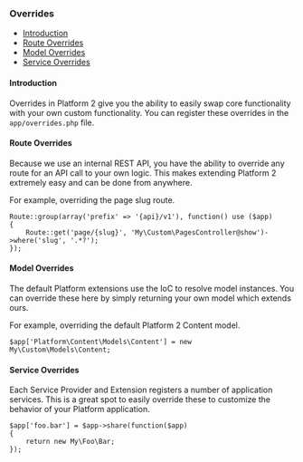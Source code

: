 ### Overrides

- [Introduction](#introduction)
- [Route Overrides](#route-overrides)
- [Model Overrides](#model-overrides)
- [Service Overrides](#service-overrides)

<a name="introduction"></a>
#### Introduction

Overrides in Platform 2 give you the ability to easily swap core functionality with your own custom functionality. You can register these overrides in the `app/overrides.php` file.

<a name="route-overrides"></a>
#### Route Overrides

Because we use an internal REST API, you have the ability to override any route for an API call to your own logic. This makes extending Platform 2 extremely easy and can be done from anywhere.

For example, overriding the page slug route.

	Route::group(array('prefix' => '{api}/v1'), function() use ($app)
	{
		Route::get('page/{slug}', 'My\Custom\PagesController@show')->where('slug', '.*?');
	});

<a name="route-overrides"></a>
#### Model Overrides

The default Platform extensions use the IoC to resolve model instances. You can override these here by simply returning your own model which extends ours.

For example, overriding the default Platform 2 Content model.

	$app['Platform\Content\Models\Content'] = new My\Custom\Models\Content;

<a name="route-overrides"></a>
#### Service Overrides

Each Service Provider and Extension registers a number of application services. This is a great spot to easily override these to customize the behavior of your Platform application.

	$app['foo.bar'] = $app->share(function($app)
	{
		return new My\Foo\Bar;
	});